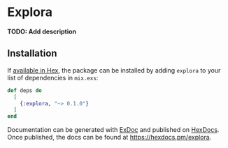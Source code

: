# Explora

**TODO: Add description**

## Installation

If [available in Hex](https://hex.pm/docs/publish), the package can be installed
by adding `explora` to your list of dependencies in `mix.exs`:

```elixir
def deps do
  [
    {:explora, "~> 0.1.0"}
  ]
end
```

Documentation can be generated with [ExDoc](https://github.com/elixir-lang/ex_doc)
and published on [HexDocs](https://hexdocs.pm). Once published, the docs can
be found at <https://hexdocs.pm/explora>.

